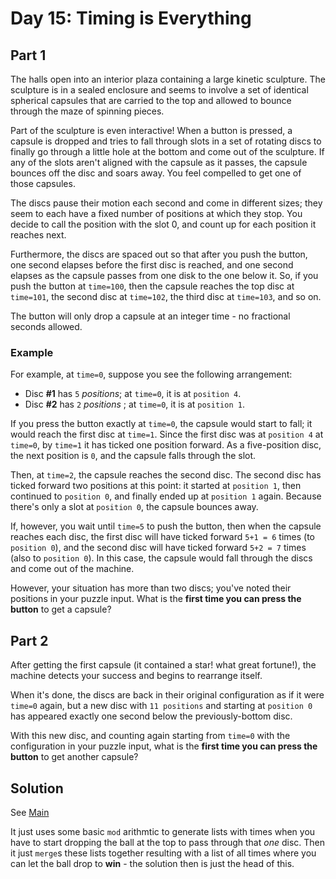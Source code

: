 # Day 15: Timing is Everything

## Part 1

The halls open into an interior plaza containing a large kinetic sculpture.
The sculpture is in a sealed enclosure and seems to involve a set of identical
spherical capsules that are carried to the top and allowed to bounce through the
maze of spinning pieces.

Part of the sculpture is even interactive! When a button is pressed, a capsule
is dropped and tries to fall through slots in a set of rotating discs to finally
go through a little hole at the bottom and come out of the sculpture. If any of
the slots aren't aligned with the capsule as it passes, the capsule bounces off
the disc and soars away. You feel compelled to get one of those capsules.

The discs pause their motion each second and come in different sizes; they seem
to each have a fixed number of positions at which they stop. You decide to call
the position with the slot 0, and count up for each position it reaches next.

Furthermore, the discs are spaced out so that after you push the button, one
second elapses before the first disc is reached, and one second elapses as the
capsule passes from one disk to the one below it. So, if you push the button at
`time=100`, then the capsule reaches the top disc at `time=101`, the second
disc at `time=102`, the third disc at `time=103`, and so on.

The button will only drop a capsule at an integer time - no fractional seconds
allowed.

### Example
For example, at `time=0`, suppose you see the following arrangement:

- Disc **#1** has `5` *positions*; at `time=0`, it is at `position 4`.
- Disc **#2** has `2` *positions* ; at `time=0`, it is at `position 1`.


If you press the button exactly at `time=0`, the capsule would start to fall; it
would reach the first disc at `time=1`. Since the first disc was at `position 4`
at `time=0`, by `time=1` it has ticked one position forward. As a five-position
disc, the next position is `0`, and the capsule falls through the slot.

Then, at `time=2`, the capsule reaches the second disc. The second disc has
ticked forward two positions at this point: it started at `position 1`, then
continued to `position 0`, and finally ended up at `position 1` again. Because
there's only a slot at `position 0`, the capsule bounces away.

If, however, you wait until `time=5` to push the button, then when the capsule
reaches each disc, the first disc will have ticked forward `5+1 = 6` times (to
`position 0`), and the second disc will have ticked forward `5+2 = 7` times
(also to `position 0`). In this case, the capsule would fall through the discs
and come out of the machine.

However, your situation has more than two discs; you've noted their positions in
your puzzle input. What is the **first time you can press the button** to get a
capsule?

## Part 2
After getting the first capsule (it contained a star! what great fortune!), the
machine detects your success and begins to rearrange itself.

When it's done, the discs are back in their original configuration as if it were
`time=0` again, but a new disc with `11 positions` and starting at `position 0`
has appeared exactly one second below the previously-bottom disc.

With this new disc, and counting again starting from `time=0` with the
configuration in your puzzle input, what is the **first time you can press the
button** to get another capsule?

## Solution
See [Main](./Main.hs)

It just uses some basic `mod` arithmtic to generate lists with times when
you have to start dropping the ball at the top to pass through that *one*
disc.
Then it just `merge`s these lists together resulting with a list of all
times where you can let the ball drop to **win** - the solution then is
just the head of this.
